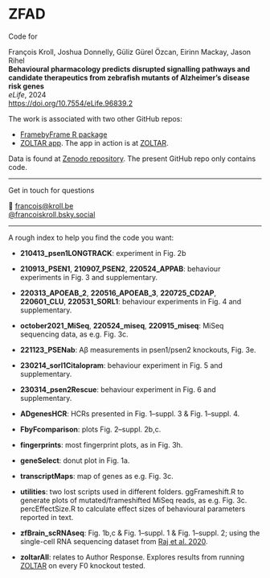 # ZFAD

Code for

François Kroll, Joshua Donnelly, Güliz Gürel Özcan, Eirinn Mackay, Jason Rihel  
**Behavioural pharmacology predicts disrupted signalling pathways and candidate therapeutics from zebrafish mutants of Alzheimer’s disease risk genes**  
_eLife_, 2024  
https://doi.org/10.7554/eLife.96839.2

The work is associated with two other GitHub repos:

* [FramebyFrame R package](https://github.com/francoiskroll/FramebyFrame)
* [ZOLTAR app](https://github.com/francoiskroll/ZOLTAR). The app in action is at [ZOLTAR](https://francoiskroll.shinyapps.io/zoltar/).

Data is found at [Zenodo repository](https://doi.org/10.5281/zenodo.11673115). The present GitHub repo only contains code.

___

Get in touch for questions

:email: francois@kroll.be  
[@francoiskroll.bsky.social](https://bsky.app/profile/francoiskroll.bsky.social)

___

A rough index to help you find the code you want:

* **210413_psen1LONGTRACK**: experiment in Fig. 2b

* **210913_PSEN1**, **210907_PSEN2**, **220524_APPAB**: behaviour experiments in Fig. 3 and supplementary.

* **220313_APOEAB_2**, **220516_APOEAB_3**, **220725_CD2AP**, **220601_CLU**, **220531_SORL1**: behaviour experiments in Fig. 4 and supplementary.

* **october2021_MiSeq**, **220524_miseq**, **220915_miseq**: MiSeq sequencing data, as e.g. Fig. 3c.

* **221123_PSENab**: Aβ measurements in psen1/psen2 knockouts, Fig. 3e.

* **230214_sorl1Citalopram**: behaviour experiment in Fig. 5 and supplementary.

* **230314_psen2Rescue**: behaviour experiment in Fig. 6 and supplementary.

* **ADgenesHCR**: HCRs presented in Fig. 1–suppl. 3 & Fig. 1–suppl. 4.

* **FbyFcomparison**: plots Fig. 2–suppl. 2b,c.

* **fingerprints**: most fingerprint plots, as in Fig. 3h.

* **geneSelect**: donut plot in Fig. 1a.

* **transcriptMaps**: map of genes as e.g. Fig. 3c.

* **utilities**: two lost scripts used in different folders. ggFrameshift.R to generate plots of mutated/frameshifted MiSeq reads, as e.g. Fig. 3c. percEffectSize.R to calculate effect sizes of behavioural parameters reported in text.

* **zfBrain_scRNAseq**: Fig. 1b,c & Fig. 1–suppl. 1 & Fig. 1–suppl. 2; using the single-cell RNA sequencing dataset from [Raj et al. 2020](https://doi.org/10.1016/j.neuron.2020.09.023).

* **zoltarAll**: relates to Author Response. Explores results from running [ZOLTAR](https://francoiskroll.shinyapps.io/zoltar/) on every F0 knockout tested.